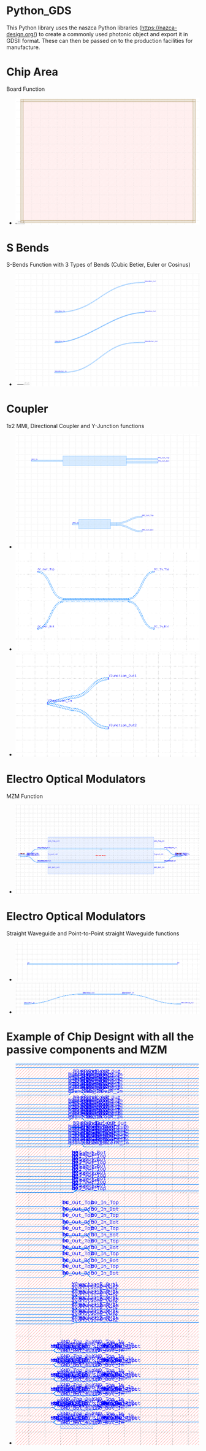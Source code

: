 # Python_GDS
This Python library uses the naszca Python libraries (https://nazca-design.org/) to create a commonly used photonic object and export it in GDSII format. These can then be passed on to the production facilities for manufacture.


# Chip Area 
Board Function
- ![alt text](https://github.com/MartinMiroslavovMihaylov/Python_GDS/blob/main/Documentation/Bilder/Board.PNG?raw=true)

# S Bends
S-Bends Function with 3 Types of Bends (Cubic Betier, Euler or Cosinus)
- ![alt text](https://github.com/MartinMiroslavovMihaylov/Python_GDS/blob/main/Documentation/Bilder/S_Bends.PNG?raw=true)

# Coupler
1x2 MMI, Directional Coupler and Y-Junction functions
- ![alt text](https://github.com/MartinMiroslavovMihaylov/Python_GDS/blob/main/Documentation/Bilder/2x1MMI.PNG?raw=true)
- ![alt text](https://github.com/MartinMiroslavovMihaylov/Python_GDS/blob/main/Documentation/Bilder/DC.PNG?raw=true)
- ![alt text](https://github.com/MartinMiroslavovMihaylov/Python_GDS/blob/main/Documentation/Bilder/Y_Junction.PNG?raw=true)

# Electro Optical Modulators
MZM Function 
- ![alt text](https://github.com/MartinMiroslavovMihaylov/Python_GDS/blob/main/Documentation/Bilder/MZM.PNG?raw=true)

# Electro Optical Modulators
Straight Waveguide and Point-to-Point straight Waveguide functions
- ![alt text](https://github.com/MartinMiroslavovMihaylov/Python_GDS/blob/main/Documentation/Bilder/StraightWG.PNG?raw=true)
- ![alt text](https://github.com/MartinMiroslavovMihaylov/Python_GDS/blob/main/Documentation/Bilder/StraightWG_P2P.PNG?raw=true)

# Example of Chip Designt with all the passive components and MZM
- ![alt text](https://github.com/MartinMiroslavovMihaylov/Python_GDS/blob/main/Documentation/Bilder/TestChip.PNG?raw=true)

